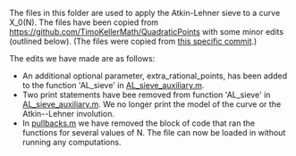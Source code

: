 The files in this folder are used to apply the Atkin-Lehner sieve to a curve X_0(N). The files have been copied from https://github.com/TimoKellerMath/QuadraticPoints with some minor edits (outlined below). (The files were copied from [this specific commit](https://github.com/TimoKellerMath/QuadraticPoints/tree/267352126eb18a4737eac4484191bd13a864fe8b).)

The edits we have made are as follows:

- An additional optional parameter, extra_rational_points, has been added to the function 'AL_sieve' in [AL_sieve_auxiliary.m](AL_sieve_auxiliary.m).
- Two print statements have bee removed from function 'AL_sieve' in [AL_sieve_auxiliary.m](AL_sieve_auxiliary.m). We no longer print the model of the curve or the Atkin--Lehner involution.
- In [pullbacks.m](pullbacks.m) we have removed the block of code that ran the functions for several values of N. The file can now be loaded in without running any computations.
